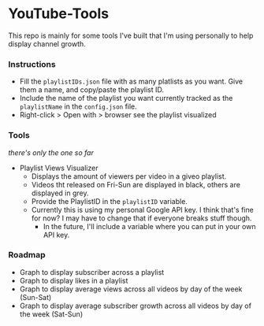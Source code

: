 # YouTube-Tools

This repo is mainly for some tools I've built that I'm using personally to help display channel growth. 

### Instructions 
- Fill the `playlistIDs.json` file with as many platlists as you want. Give them a name, and copy/paste the playlist ID. 
- Include the name of the playlist you want currently tracked as the `playlistName` in the `config.json` file. 
- Right-click > Open with > browser see the playlist visualized 

### Tools 
<i> there's only the one so far </i> 

- Playlist Views Visualizer
	- Displays the amount of viewers per video in a giveo playlist. 
	- Videos tht released on Fri-Sun are displayed in black, others are displayed in grey. 
	- Provide the PlaylistID in the `playlistID` variable. 
	- Currently this is using my personal Google API key. I think that's fine for now? I may have to change that if everyone breaks stuff though. 
		- In the future, I'll include a variable where you can put in your own API key. 

### Roadmap 
- Graph to display subscriber across a playlist 
- Graph to display likes in a playlist 
- Graph to display average views across all videos by day of the week (Sun-Sat) 
- Graph to display average subscriber growth across all videos by day of the week (Sat-Sun) 